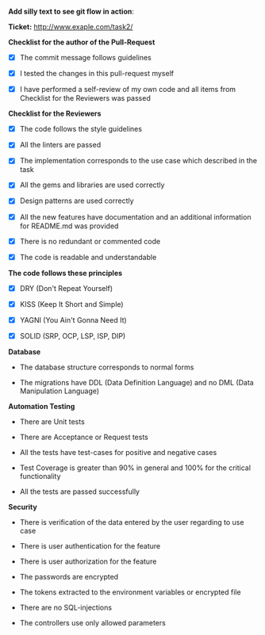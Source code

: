**Add silly text to see git flow in action**:

**Ticket:** http://www.exaple.com/task2/

**Checklist for the author of the Pull-Request**

- [x]  The commit message follows guidelines

- [x]   I tested the changes in this pull-request myself

- [x]  I have performed a self-review of my own code and all items from Checklist for the Reviewers was passed

**Checklist for the Reviewers**

- [x]  The code follows the style guidelines

- [x] All the linters are passed

- [x] The implementation corresponds to the use case which described in the task

- [x] All the gems and libraries are used correctly

- [x] Design patterns are used correctly

- [x] All the new features have documentation and an additional information for README.md was provided

- [x]  There is no redundant or commented code

- [x] The code is readable and understandable

**The code follows these principles**

- [x] DRY (Don't Repeat Yourself)

- [x] KISS (Keep It Short and Simple)

- [x] YAGNI (You Ain't Gonna Need It)

- [x] SOLID (SRP, OCP, LSP, ISP, DIP)

**Database**

- The database structure corresponds to normal forms

- The migrations have DDL (Data Definition Language) and no DML (Data Manipulation Language)

**Automation Testing**

- There are Unit tests

- There are Acceptance or Request tests

- All the tests have test-cases for positive and negative cases

- Test Coverage is greater than 90% in general and 100% for the critical functionality

- All the tests are passed successfully

**Security**

- There is verification of the data entered by the user regarding to use case

- There is user authentication for the feature

- There is user authorization for the feature

- The passwords are encrypted

- The tokens extracted to the environment variables or encrypted file

- There are no SQL-injections

- The controllers use only allowed parameters
